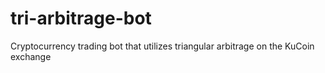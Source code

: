 # tri-arbitrage-bot
Cryptocurrency trading bot that utilizes triangular arbitrage on the KuCoin exchange
